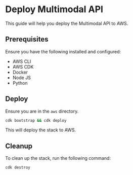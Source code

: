 # Deploy Multimodal API

This guide will help you deploy the Multimodal API to AWS.
## Prerequisites

Ensure you have the following installed and configured:

- AWS CLI
- AWS CDK
- Docker
- Node JS
- Python

## Deploy

Ensure you are in the `aws` directory.

```bash
cdk bootstrap && cdk deploy
```

This will deploy the stack to AWS.

## Cleanup

To clean up the stack, run the following command:

```bash
cdk destroy
```
